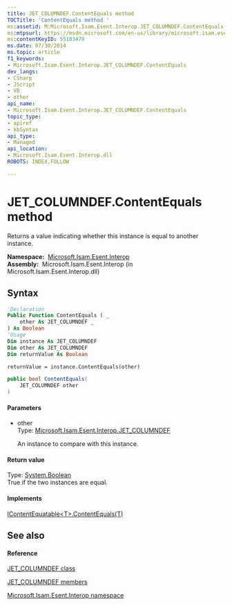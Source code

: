 ```yaml
---
title: JET_COLUMNDEF.ContentEquals method 
TOCTitle: 'ContentEquals method '
ms:assetid: M:Microsoft.Isam.Esent.Interop.JET_COLUMNDEF.ContentEquals(Microsoft.Isam.Esent.Interop.JET_COLUMNDEF)
ms:mtpsurl: https://msdn.microsoft.com/en-us/library/microsoft.isam.esent.interop.jet_columndef.contentequals(v=EXCHG.10)
ms:contentKeyID: 55103479
ms.date: 07/30/2014
ms.topic: article
f1_keywords:
- Microsoft.Isam.Esent.Interop.JET_COLUMNDEF.ContentEquals
dev_langs:
- CSharp
- JScript
- VB
- other
api_name: 
- Microsoft.Isam.Esent.Interop.JET_COLUMNDEF.ContentEquals
topic_type: 
- apiref
- kbSyntax
api_type: 
- Managed
api_location: 
- Microsoft.Isam.Esent.Interop.dll
ROBOTS: INDEX,FOLLOW

---
```


# JET_COLUMNDEF.ContentEquals method

Returns a value indicating whether this instance is equal to another instance.

**Namespace:**  [Microsoft.Isam.Esent.Interop](hh596136\(v=exchg.10\).md)  
**Assembly:**  Microsoft.Isam.Esent.Interop (in Microsoft.Isam.Esent.Interop.dll)

## Syntax

``` vb
'Declaration
Public Function ContentEquals ( _
    other As JET_COLUMNDEF _
) As Boolean
'Usage
Dim instance As JET_COLUMNDEF
Dim other As JET_COLUMNDEF
Dim returnValue As Boolean

returnValue = instance.ContentEquals(other)
```

``` csharp
public bool ContentEquals(
    JET_COLUMNDEF other
)
```

#### Parameters

  - other  
    Type: [Microsoft.Isam.Esent.Interop.JET_COLUMNDEF](dn335038\(v=exchg.10\).md)  
    
    An instance to compare with this instance.

#### Return value

Type: [System.Boolean](https://docs.microsoft.com/dotnet/api/system.boolean?redirectedfrom=MSDN)  
True if the two instances are equal.  

#### Implements

[IContentEquatable\<T\>.ContentEquals(T)](hh538970\(v=exchg.10\).md)  

## See also

#### Reference

[JET_COLUMNDEF class](dn335038\(v=exchg.10\).md)

[JET_COLUMNDEF members](dn335075\(v=exchg.10\).md)

[Microsoft.Isam.Esent.Interop namespace](hh596136\(v=exchg.10\).md)

